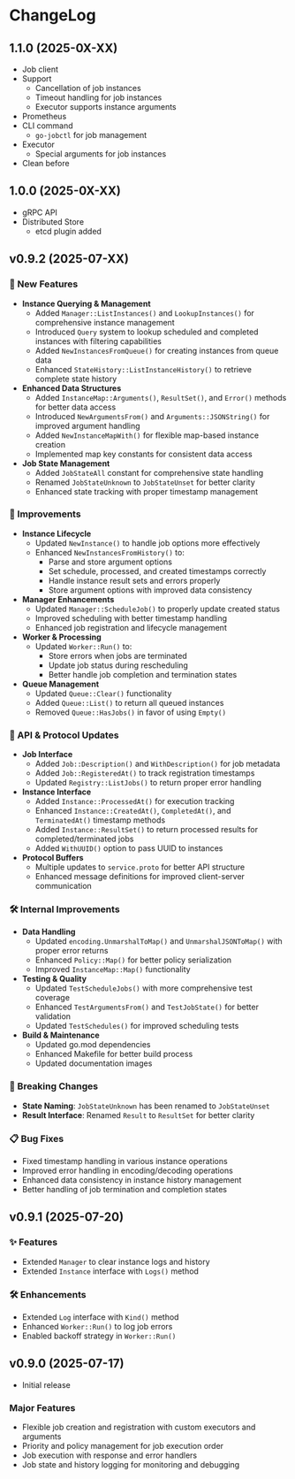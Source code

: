 # ChangeLog

## 1.1.0 (2025-0X-XX)
- Job client
- Support 
  - Cancellation of job instances
  - Timeout handling for job instances
  - Executor supports instance arguments
- Prometheus
- CLI command
  - `go-jobctl` for job management
- Executor
  - Special arguments for job instances
- Clean before

## 1.0.0 (2025-0X-XX)
- gRPC API
- Distributed Store
  - etcd plugin added

## v0.9.2 (2025-07-XX)
### 🚀 New Features
- **Instance Querying & Management**
  - Added `Manager::ListInstances()` and `LookupInstances()` for comprehensive instance management
  - Introduced `Query` system to lookup scheduled and completed instances with filtering capabilities
  - Added `NewInstancesFromQueue()` for creating instances from queue data
  - Enhanced `StateHistory::ListInstanceHistory()` to retrieve complete state history
- **Enhanced Data Structures**
  - Added `InstanceMap::Arguments()`, `ResultSet()`, and `Error()` methods for better data access
  - Introduced `NewArgumentsFrom()` and `Arguments::JSONString()` for improved argument handling
  - Added `NewInstanceMapWith()` for flexible map-based instance creation
  - Implemented map key constants for consistent data access
- **Job State Management**
  - Added `JobStateAll` constant for comprehensive state handling
  - Renamed `JobStateUnknown` to `JobStateUnset` for better clarity
  - Enhanced state tracking with proper timestamp management
### 🔧 Improvements
- **Instance Lifecycle**
  - Updated `NewInstance()` to handle job options more effectively
  - Enhanced `NewInstancesFromHistory()` to:
    - Parse and store argument options
    - Set schedule, processed, and created timestamps correctly
    - Handle instance result sets and errors properly
    - Store argument options with improved data consistency
- **Manager Enhancements**
  - Updated `Manager::ScheduleJob()` to properly update created status
  - Improved scheduling with better timestamp handling
  - Enhanced job registration and lifecycle management
- **Worker & Processing**
  - Updated `Worker::Run()` to:
    - Store errors when jobs are terminated
    - Update job status during rescheduling
    - Better handle job completion and termination states
- **Queue Management**
  - Updated `Queue::Clear()` functionality
  - Added `Queue::List()` to return all queued instances
  - Removed `Queue::HasJobs()` in favor of using `Empty()`
### 📝 API & Protocol Updates
- **Job Interface**
  - Added `Job::Description()` and `WithDescription()` for job metadata
  - Added `Job::RegisteredAt()` to track registration timestamps
  - Updated `Registry::ListJobs()` to return proper error handling
- **Instance Interface**
  - Added `Instance::ProcessedAt()` for execution tracking
  - Enhanced `Instance::CreatedAt()`, `CompletedAt()`, and `TerminatedAt()` timestamp methods
  - Added `Instance::ResultSet()` to return processed results for completed/terminated jobs
  - Added `WithUUID()` option to pass UUID to instances
- **Protocol Buffers**
  - Multiple updates to `service.proto` for better API structure
  - Enhanced message definitions for improved client-server communication
### 🛠️ Internal Improvements
- **Data Handling**
  - Updated `encoding.UnmarshalToMap()` and `UnmarshalJSONToMap()` with proper error returns
  - Enhanced `Policy::Map()` for better policy serialization
  - Improved `InstanceMap::Map()` functionality
- **Testing & Quality**
  - Updated `TestScheduleJobs()` with more comprehensive test coverage
  - Enhanced `TestArgumentsFrom()` and `TestJobState()` for better validation
  - Updated `TestSchedules()` for improved scheduling tests
- **Build & Maintenance**
  - Updated go.mod dependencies
  - Enhanced Makefile for better build process
  - Updated documentation images
### 🔄 Breaking Changes
- **State Naming**: `JobStateUnknown` has been renamed to `JobStateUnset`
- **Result Interface**: Renamed `Result` to `ResultSet` for better clarity
### 📋 Bug Fixes
- Fixed timestamp handling in various instance operations
- Improved error handling in encoding/decoding operations
- Enhanced data consistency in instance history management
- Better handling of job termination and completion states

## v0.9.1 (2025-07-20)
### ✨ Features
- Extended `Manager` to clear instance logs and history
- Extended `Instance` interface with `Logs()` method
### 🛠 Enhancements
- Extended `Log` interface with `Kind()` method
- Enhanced `Worker::Run()` to log job errors
- Enabled backoff strategy in `Worker::Run()`

## v0.9.0 (2025-07-17)
- Initial release
### Major Features
- Flexible job creation and registration with custom executors and arguments
- Priority and policy management for job execution order
- Job execution with response and error handlers
- Job state and history logging for monitoring and debugging

